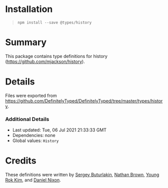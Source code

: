 # Installation
> `npm install --save @types/history`

# Summary
This package contains type definitions for history (https://github.com/mjackson/history).

# Details
Files were exported from https://github.com/DefinitelyTyped/DefinitelyTyped/tree/master/types/history.

### Additional Details
 * Last updated: Tue, 06 Jul 2021 21:33:33 GMT
 * Dependencies: none
 * Global values: `History`

# Credits
These definitions were written by [Sergey Buturlakin](https://github.com/sergey-buturlakin), [Nathan Brown](https://github.com/ngbrown), [Young Rok Kim](https://github.com/rokoroku), and [Daniel Nixon](https://github.com/danielnixon).
